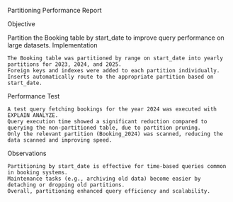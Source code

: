 Partitioning Performance Report

Objective

Partition the Booking table by start_date to improve query performance on large datasets.
Implementation

    The Booking table was partitioned by range on start_date into yearly partitions for 2023, 2024, and 2025.
    Foreign keys and indexes were added to each partition individually.
    Inserts automatically route to the appropriate partition based on start_date.

Performance Test

    A test query fetching bookings for the year 2024 was executed with EXPLAIN ANALYZE.
    Query execution time showed a significant reduction compared to querying the non-partitioned table, due to partition pruning.
    Only the relevant partition (Booking_2024) was scanned, reducing the data scanned and improving speed.

Observations

    Partitioning by start_date is effective for time-based queries common in booking systems.
    Maintenance tasks (e.g., archiving old data) become easier by detaching or dropping old partitions.
    Overall, partitioning enhanced query efficiency and scalability.

